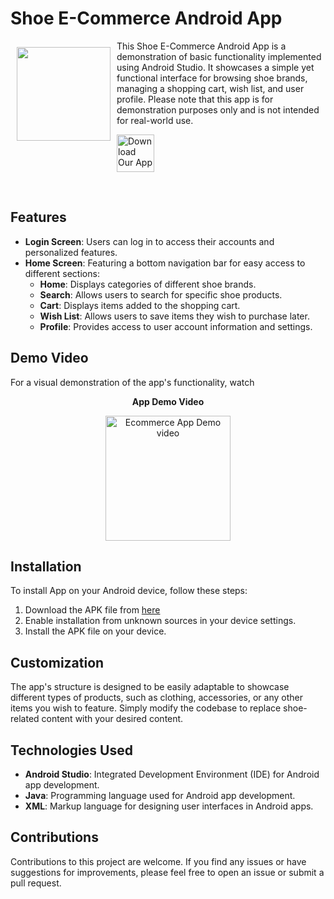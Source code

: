 # Shoe E-Commerce Android App

<img src="https://github.com/rahultripathi17/Shoe_Ecommerce_Android_App/assets/165544212/996a825e-8a40-4622-8625-ceb2ae802dcd" align="left" width="150" hspace="10" vspace="10">

This Shoe E-Commerce Android App is a demonstration of basic functionality implemented using Android Studio. It showcases a simple yet functional interface for browsing shoe brands, managing a shopping cart, wish list, and user profile. Please note that this app is for demonstration purposes only and is not intended for real-world use.

<p align="left">
<a href="https://drive.google.com/file/d/1jRR6ZE6aVhxAqMWE9D153fUA0LFN8h8d/view?usp=sharing">
    <img alt="Download Our App"
        height="60"
        src="https://github.com/rahultripathi17/Shoe_Ecommerce_Android_App/assets/165544212/43c13033-9dc8-4285-b46c-49c1873bae1a" /></a> 
        </p>
<br>

## Features

- **Login Screen**: Users can log in to access their accounts and personalized features.
- **Home Screen**: Featuring a bottom navigation bar for easy access to different sections:
  - **Home**: Displays categories of different shoe brands.
  - **Search**: Allows users to search for specific shoe products.
  - **Cart**: Displays items added to the shopping cart.
  - **Wish List**: Allows users to save items they wish to purchase later.
  - **Profile**: Provides access to user account information and settings.
  
## Demo Video

For a visual demonstration of the app's functionality, watch

<p align="center">
  <strong>App Demo Video</strong>
</p>

<p align="center">
  <a href="https://drive.google.com/file/d/1ubCtlsfgMRLsH22R2HK0kbZB3ZoA4HcP/view?usp=sharing">
    <img src="https://github.com/rahultripathi17/Shoe_Ecommerce_Android_App/assets/165544212/51b41ad8-b837-4c58-a1f7-5e2609ebeee2" alt="Ecommerce App Demo video" width="200px" />
  </a>
</p>


## Installation

To install App on your Android device, follow these steps:

1. Download the APK file from [here](https://drive.google.com/file/d/1jRR6ZE6aVhxAqMWE9D153fUA0LFN8h8d/view?usp=sharing)
2. Enable installation from unknown sources in your device settings.
3. Install the APK file on your device.

## Customization

The app's structure is designed to be easily adaptable to showcase different types of products, such as clothing, accessories, or any other items you wish to feature. Simply modify the codebase to replace shoe-related content with your desired content.

## Technologies Used

- **Android Studio**: Integrated Development Environment (IDE) for Android app development.
- **Java**: Programming language used for Android app development.
- **XML**: Markup language for designing user interfaces in Android apps.

## Contributions

Contributions to this project are welcome. If you find any issues or have suggestions for improvements, please feel free to open an issue or submit a pull request.
